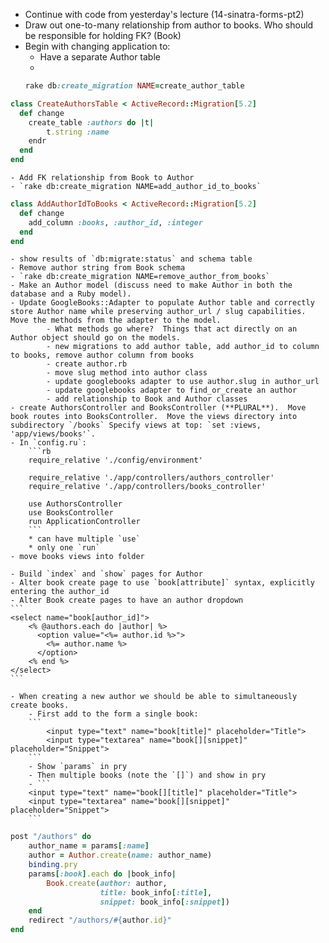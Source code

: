 - Continue with code from yesterday's lecture (14-sinatra-forms-pt2)
- Draw out one-to-many relationship from author to books.  Who should be responsible for holding FK? (Book)
- Begin with changing application to:
    - Have a separate Author table
    - 
    ```rb
    rake db:create_migration NAME=create_author_table
    ```

```rb
class CreateAuthorsTable < ActiveRecord::Migration[5.2]
  def change
    create_table :authors do |t|
        t.string :name
    endr
  end
end
```
    - Add FK relationship from Book to Author
    - `rake db:create_migration NAME=add_author_id_to_books`

```rb
class AddAuthorIdToBooks < ActiveRecord::Migration[5.2]
  def change
    add_column :books, :author_id, :integer 
  end
end
```
    - show results of `db:migrate:status` and schema table
    - Remove author string from Book schema
    - `rake db:create_migration NAME=remove_author_from_books`
    - Make an Author model (discuss need to make Author in both the database and a Ruby model).  
    - Update GoogleBooks::Adapter to populate Author table and correctly store Author name while preserving author_url / slug capabilities.  Move the methods from the adapter to the model. 
            - What methods go where?  Things that act directly on an Author object should go on the models.
            - new migrations to add author table, add author_id to column to books, remove author column from books
            - create author.rb
            - move slug method into author class
            - update googlebooks adapter to use author.slug in author_url
            - update googlebooks adapter to find_or_create an author
            - add relationship to Book and Author classes
    - create AuthorsController and BooksController (**PLURAL**).  Move book routes into BooksController.  Move the views directory into subdirectory `/books` Specify views at top: `set :views, 'app/views/books'`.  
    - In `config.ru`:
        ```rb
        require_relative './config/environment'

        require_relative './app/controllers/authors_controller'
        require_relative './app/controllers/books_controller'

        use AuthorsController
        use BooksController
        run ApplicationController
        ```
        * can have multiple `use`
        * only one `run`
    - move books views into folder

    - Build `index` and `show` pages for Author
    - Alter book create page to use `book[attribute]` syntax, explicitly entering the author_id
    - Alter Book create pages to have an author dropdown
    ```
    <select name="book[author_id]">
        <% @authors.each do |author| %>
          <option value="<%= author.id %>">
            <%= author.name %>
          </option>
        <% end %>
    </select>
    ```

    - When creating a new author we should be able to simultaneously create books.
        - First add to the form a single book:
        ```
            <input type="text" name="book[title]" placeholder="Title">
            <input type="textarea" name="book[][snippet]" placeholder="Snippet"> 
        ```
        - Show `params` in pry
        - Then multiple books (note the `[]`) and show in pry
        - ```
        <input type="text" name="book[][title]" placeholder="Title">
        <input type="textarea" name="book[][snippet]" placeholder="Snippet">
        ```
```rb
post "/authors" do 
    author_name = params[:name]
    author = Author.create(name: author_name)
    binding.pry
    params[:book].each do |book_info|
        Book.create(author: author,
                    title: book_info[:title],
                    snippet: book_info[:snippet])
    end
    redirect "/authors/#{author.id}"
end
```